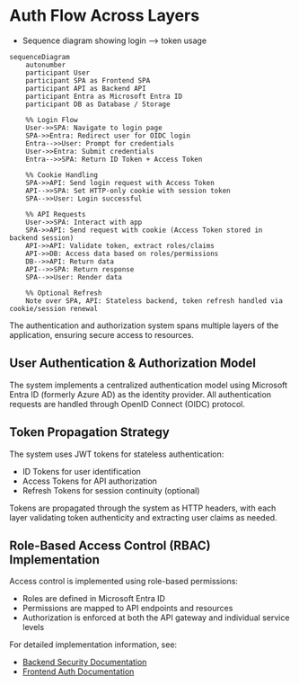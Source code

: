 # Auth Flow Across Layers

- Sequence diagram showing login --> token usage

```mermaid
sequenceDiagram
    autonumber
    participant User
    participant SPA as Frontend SPA
    participant API as Backend API
    participant Entra as Microsoft Entra ID
    participant DB as Database / Storage

    %% Login Flow
    User->>SPA: Navigate to login page
    SPA->>Entra: Redirect user for OIDC login
    Entra-->>User: Prompt for credentials
    User->>Entra: Submit credentials
    Entra-->>SPA: Return ID Token + Access Token

    %% Cookie Handling
    SPA->>API: Send login request with Access Token
    API-->>SPA: Set HTTP-only cookie with session token
    SPA-->>User: Login successful

    %% API Requests
    User->>SPA: Interact with app
    SPA->>API: Send request with cookie (Access Token stored in backend session)
    API->>API: Validate token, extract roles/claims
    API->>DB: Access data based on roles/permissions
    DB-->>API: Return data
    API-->>SPA: Return response
    SPA-->>User: Render data

    %% Optional Refresh
    Note over SPA, API: Stateless backend, token refresh handled via cookie/session renewal
```

The authentication and authorization system spans multiple layers of the application, ensuring secure access to resources.

## User Authentication & Authorization Model

The system implements a centralized authentication model using Microsoft Entra ID (formerly Azure AD) as the identity provider. All authentication requests are handled through OpenID Connect (OIDC) protocol.

## Token Propagation Strategy

The system uses JWT tokens for stateless authentication:

- ID Tokens for user identification
- Access Tokens for API authorization
- Refresh Tokens for session continuity (optional)

Tokens are propagated through the system as HTTP headers, with each layer validating token authenticity and extracting user claims as needed.

## Role-Based Access Control (RBAC) Implementation

Access control is implemented using role-based permissions:

- Roles are defined in Microsoft Entra ID
- Permissions are mapped to API endpoints and resources
- Authorization is enforced at both the API gateway and individual service levels

For detailed implementation information, see:

- [Backend Security Documentation](../backend/architecture.md)
- [Frontend Auth Documentation](../frontend/architecture.md)
